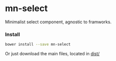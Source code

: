 # mn-select

Minimalist select component, agnostic to framworks.

<!-- See the [demo](http://codepen.io/darlanmendonca/full/JRGoxv) -->

<!-- [![preview demo](https://raw.githubusercontent.com/minimalist-components/mn-select/master/sources/example/mn-select.gif)](http://codepen.io/darlanmendonca/full/akgXQq)  -->

### Install

```sh
bower install --save mn-select
```

Or just download the main files, located in [dist/](https://github.com/minimalist-components/mn-select/tree/master/dist)

